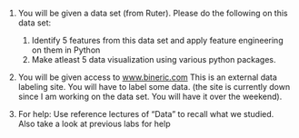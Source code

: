 
1. You will be given a data set (from Ruter). Please do the following on this data set:
    1. Identify 5 features from this data set and apply feature engineering on them in Python 
    2. Make atleast 5 data visualization using various python packages.

2. You will be given access to www.bineric.com This is an external data labeling site. You will have to label some data.
(the site is currently down since I am working on the data set. You will have it over the weekend).

3. For help: Use reference lectures of “Data” to recall what we studied. Also take a look at previous labs for help

